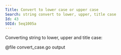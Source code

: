 ```yaml
---
Title: Convert to lower case or upper case
Search: string convert to lower, upper, title case
Id: 43
SOId: 5eq1005a
---
```


Converting string to lower, upper and title case:

@file convert_case.go output
